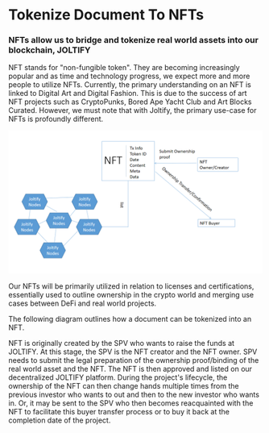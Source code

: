 # Tokenize Document To NFTs

### NFTs allow us to bridge and tokenize real world assets into our blockchain, JOLTIFY

NFT stands for "non-fungible token". They are becoming increasingly popular and as time and technology progress, we expect more and more people to utilize NFTs. Currently, the primary understanding on an NFT is linked to Digital Art and Digital Fashion. This is due to the success of art NFT projects such as CryptoPunks, Bored Ape Yacht Club and Art Blocks Curated. However, we must note that with Joltify, the primary use-case for NFTs is profoundly different.

![](<../../.gitbook/assets/pic-nft1 (2).png>)

Our NFTs will be primarily utilized in relation to licenses and certifications, essentially used to outline ownership in the crypto world and merging use cases between DeFi and real world projects.

The following diagram outlines how a document can be tokenized into an NFT.

NFT is originally created by the SPV who wants to raise the funds at JOLTIFY. At this stage, the SPV is the NFT creator and the NFT owner.  SPV needs to submit the legal preparation of the ownership proof/binding of the real world asset and the NFT. The NFT is then approved and listed  on our decentralized JOLTIFY platform. During the project's lifecycle, the ownership of the NFT can then change hands multiple times from the  previous investor who wants to out and then to the new investor who wants in. Or, it may be sent to the SPV who then becomes reacquainted with the NFT to facilitate this buyer transfer process or to buy it back at the completion date of the project.&#x20;
